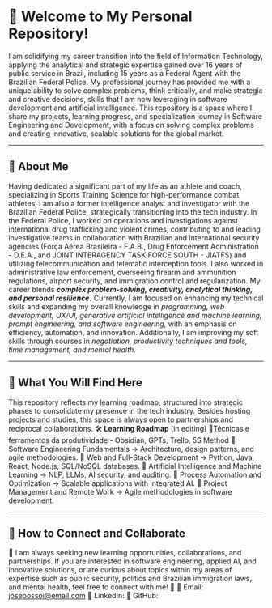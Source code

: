 # 👋 Welcome to My Personal Repository!

I am solidifying my career transition into the field of Information Technology, applying the analytical and strategic expertise gained over 16 years of public service in Brazil, including 15 years as a Federal Agent with the Brazilian Federal Police. My professional journey has provided me with a unique ability to solve complex problems, think critically, and make strategic and creative decisions, skills that I am now leveraging in software development and artificial intelligence.
This repository is a space where I share my projects, learning progress, and specialization journey in Software Engineering and Development, with a focus on solving complex problems and creating innovative, scalable solutions for the global market.
________________________________________
## 📌 About Me
Having dedicated a significant part of my life as an athlete and coach, specializing in Sports Training Science for high-performance combat athletes, I am also a former intelligence analyst and investigator with the Brazilian Federal Police, strategically transitioning into the tech industry. In the Federal Police, I worked on operations and investigations against international drug trafficking and violent crimes, contributing to and leading investigative teams in collaboration with Brazilian and international security agencies (Força Aérea Brasileira - F.A.B., Drug Enforcement Administration - D.E.A., and JOINT INTERAGENCY TASK FORCE SOUTH - JIATFS) and utilizing telecommunication and telematic interception tools. I also worked in administrative law enforcement, overseeing firearm and ammunition regulations, airport security, and immigration control and regularization. My career blends _**complex problem-solving, creativity, analytical thinking, and personal resilience.**_
Currently, I am focused on enhancing my technical skills and expanding my overall knowledge in _programming, web development, UX/UI, generative artificial intelligence and machine learning, prompt engineering, and software engineering,_ with an emphasis on efficiency, automation, and innovation. Additionally, I am improving my soft skills through courses in _negotiation, productivity techniques and tools, time management, and mental health._
________________________________________
## 📌 What You Will Find Here
This repository reflects my learning roadmap, structured into strategic phases to consolidate my presence in the tech industry. Besides hosting projects and studies, this space is always open to partnerships and reciprocal collaborations.
🛠️ **Learning Roadmap** (in editing)
🔹Técnicas e ferramentos da produtividade - Obsidian, GPTs, Trello, 5S Method
🔹 Software Engineering Fundamentals → Architecture, design patterns, and agile methodologies.
🔹 Web and Full-Stack Development → Python, Java, React, Node.js, SQL/NoSQL databases.
🔹 Artificial Intelligence and Machine Learning → NLP, LLMs, AI security, and auditing.
🔹 Process Automation and Optimization → Scalable applications with integrated AI.
🔹 Project Management and Remote Work → Agile methodologies in software development.
________________________________________
## 📌 How to Connect and Collaborate
📌 I am always seeking new learning opportunities, collaborations, and partnerships.
If you are interested in software engineering, applied AI, and innovative solutions, or are curious about topics within my areas of expertise such as public security, politics and Brazilian immigration laws, and mental health, feel free to connect with me! 🤝
📧 Email: [josebossoi@email.com](url)
🔗 LinkedIn:
🔗 GitHub:
